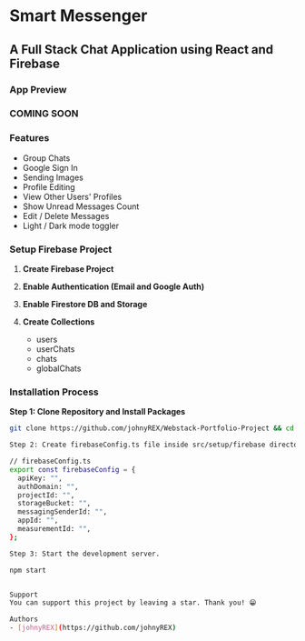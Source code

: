 # Smart Messenger

## A Full Stack Chat Application using React and Firebase

### App Preview

### COMING SOON

### Features

- Group Chats
- Google Sign In
- Sending Images
- Profile Editing
- View Other Users' Profiles
- Show Unread Messages Count
- Edit / Delete Messages
- Light / Dark mode toggler

### Setup Firebase Project

1. **Create Firebase Project**
   
2. **Enable Authentication (Email and Google Auth)**
   
3. **Enable Firestore DB and Storage**

4. **Create Collections**
   - users
   - userChats
   - chats
   - globalChats

### Installation Process

**Step 1: Clone Repository and Install Packages**
```bash
git clone https://github.com/johnyREX/Webstack-Portfolio-Project && cd Webstack-Portfolio-Project && npm install

Step 2: Create firebaseConfig.ts file inside src/setup/firebase directory.

// firebaseConfig.ts
export const firebaseConfig = {
  apiKey: "",
  authDomain: "",
  projectId: "",
  storageBucket: "",
  messagingSenderId: "",
  appId: "",
  measurementId: "",
};

Step 3: Start the development server.

npm start


Support
You can support this project by leaving a star. Thank you! 😁

Authors
- [johnyREX](https://github.com/johnyREX)
